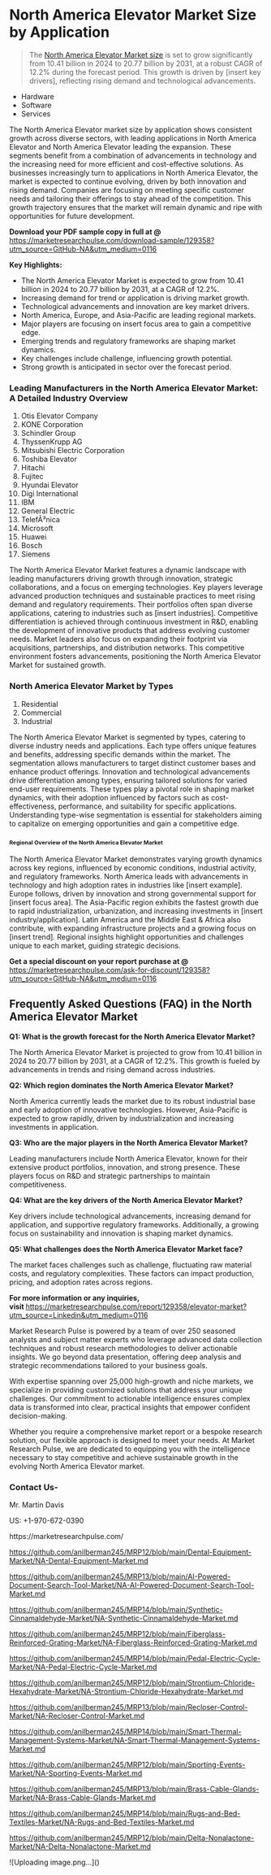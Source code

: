 <h1>North America Elevator Market&nbsp;Size by Application</h1><blockquote><p>The <a href="https://marketresearchpulse.com/download-sample/129358?utm_source=GitHub-NA&amp;utm_medium=0116">North America Elevator Market size</a> is set to grow significantly from 10.41 billion in 2024 to 20.77 billion by 2031, at a robust CAGR of 12.2% during the forecast period. This growth is driven by [insert key drivers], reflecting rising demand and technological advancements.</p></blockquote><ul><li>Hardware<li> Software<li> Services</li></ul><p>The North America Elevator market size by application shows consistent growth across diverse sectors, with leading applications in North America Elevator and North America Elevator leading the expansion. These segments benefit from a combination of advancements in technology and the increasing need for more efficient and cost-effective solutions. As businesses increasingly turn to applications in North America Elevator, the market is expected to continue evolving, driven by both innovation and rising demand. Companies are focusing on meeting specific customer needs and tailoring their offerings to stay ahead of the competition. This growth trajectory ensures that the market will remain dynamic and ripe with opportunities for future development.</p><p><strong>Download your PDF sample copy in full at @ </strong><a href="https://marketresearchpulse.com/download-sample/129358?utm_source=GitHub-NA&amp;utm_medium=0116">https://marketresearchpulse.com/download-sample/129358?utm_source=GitHub-NA&amp;utm_medium=0116</a></p><p><strong>Key Highlights: </strong></p><ul><li>The North America Elevator Market is expected to grow from 10.41 billion in 2024 to 20.77 billion by 2031, at a CAGR of 12.2%.</li><li>Increasing demand for trend or application is driving market growth.</li><li>Technological advancements and innovation are key market drivers.</li><li>North America, Europe, and Asia-Pacific are leading regional markets.</li><li>Major players are focusing on insert focus area to gain a competitive edge.</li><li>Emerging trends and regulatory frameworks are shaping market dynamics.</li><li>Key challenges include challenge, influencing growth potential.</li><li>Strong growth is anticipated in sector over the forecast period.</li></ul><h3>Leading Manufacturers in the North America Elevator Market: A Detailed Industry Overview</h3><ol><li>Otis Elevator Company</li><li>KONE Corporation</li><li>Schindler Group</li><li>ThyssenKrupp AG</li><li>Mitsubishi Electric Corporation</li><li>Toshiba Elevator</li><li>Hitachi</li><li>Fujitec</li><li>Hyundai Elevator</li><li>Digi International</li><li>IBM</li><li>General Electric</li><li>TelefÃ³nica</li><li>Microsoft</li><li>Huawei</li><li>Bosch</li><li>Siemens</li></ol><div class="flex max-w-full flex-col flex-grow"><div class="min-h-8 text-message flex w-full flex-col items-end gap-2 whitespace-normal break-words [.text-message+&amp;]:mt-5" dir="auto" data-message-author-role="assistant" data-message-id="fd8432e4-4910-450d-b182-61b7bfb0a01f" data-message-model-slug="gpt-4o"><div class="flex w-full flex-col gap-1 empty:hidden first:pt-[3px]"><div class="markdown prose w-full break-words dark:prose-invert light"><p>The North America Elevator Market features a dynamic landscape with leading manufacturers driving growth through innovation, strategic collaborations, and a focus on emerging technologies. Key players leverage advanced production techniques and sustainable practices to meet rising demand and regulatory requirements. Their portfolios often span diverse applications, catering to industries such as [insert industries]. Competitive differentiation is achieved through continuous investment in R&amp;D, enabling the development of innovative products that address evolving customer needs. Market leaders also focus on expanding their footprint via acquisitions, partnerships, and distribution networks. This competitive environment fosters advancements, positioning the North America Elevator Market for sustained growth.</p></div></div></div></div><h3>North America Elevator Market by Types</h3><ol><li>Residential<li> Commercial<li> Industrial</li></ol><div class="flex max-w-full flex-col flex-grow"><div class="min-h-8 text-message flex w-full flex-col items-end gap-2 whitespace-normal break-words [.text-message+&amp;]:mt-5" dir="auto" data-message-author-role="assistant" data-message-id="084470be-0bb7-4664-bddf-5156b4f41249" data-message-model-slug="gpt-4o-mini"><div class="flex w-full flex-col gap-1 empty:hidden first:pt-[3px]"><div class="markdown prose w-full break-words dark:prose-invert light"><p>The North America Elevator Market is segmented by types, catering to diverse industry needs and applications. Each type offers unique features and benefits, addressing specific demands within the market. The segmentation allows manufacturers to target distinct customer bases and enhance product offerings. Innovation and technological advancements drive differentiation among types, ensuring tailored solutions for varied end-user requirements. These types play a pivotal role in shaping market dynamics, with their adoption influenced by factors such as cost-effectiveness, performance, and suitability for specific applications. Understanding type-wise segmentation is essential for stakeholders aiming to capitalize on emerging opportunities and gain a competitive edge.</p></div></div></div></div><h3><span style="font-size: 11px;">Regional Overview of the North America Elevator Market</span></h3><div class="flex max-w-full flex-col flex-grow"><div class="min-h-8 text-message flex w-full flex-col items-end gap-2 whitespace-normal break-words [.text-message+&amp;]:mt-5" dir="auto" data-message-author-role="assistant" data-message-id="e9038762-ce64-4e30-91c9-9bd413514231" data-message-model-slug="gpt-4o-mini"><div class="flex w-full flex-col gap-1 empty:hidden first:pt-[3px]"><div class="markdown prose w-full break-words dark:prose-invert light"><p>The North America Elevator Market demonstrates varying growth dynamics across key regions, influenced by economic conditions, industrial activity, and regulatory frameworks. North America leads with advancements in technology and high adoption rates in industries like [insert example]. Europe follows, driven by innovation and strong governmental support for [insert focus area]. The Asia-Pacific region exhibits the fastest growth due to rapid industrialization, urbanization, and increasing investments in [insert industry/application]. Latin America and the Middle East &amp; Africa also contribute, with expanding infrastructure projects and a growing focus on [insert trend]. Regional insights highlight opportunities and challenges unique to each market, guiding strategic decisions.</p></div></div></div></div><p><strong>Get a special discount on your report purchase at @ </strong><a href="https://marketresearchpulse.com/ask-for-discount/129358?utm_source=GitHub-NA&amp;utm_medium=0116">https://marketresearchpulse.com/ask-for-discount/129358?utm_source=GitHub-NA&amp;utm_medium=0116</a></p><h2>Frequently Asked Questions (FAQ) in the North America Elevator Market</h2><p><strong>Q1: What is the growth forecast for the North America Elevator Market?</strong></p><p>The North America Elevator Market is projected to grow from 10.41 billion in 2024 to 20.77 billion by 2031, at a CAGR of 12.2%. This growth is fueled by advancements in trends and rising demand across industries.</p><p><strong>Q2: Which region dominates the North America Elevator Market?</strong></p><p>North America currently leads the market due to its robust industrial base and early adoption of innovative technologies. However, Asia-Pacific is expected to grow rapidly, driven by industrialization and increasing investments in application.</p><p><strong>Q3: Who are the major players in the North America Elevator Market?</strong></p><p>Leading manufacturers include North America Elevator, known for their extensive product portfolios, innovation, and strong presence. These players focus on R&amp;D and strategic partnerships to maintain competitiveness.</p><p><strong>Q4: What are the key drivers of the North America Elevator Market?</strong></p><p>Key drivers include technological advancements, increasing demand for application, and supportive regulatory frameworks. Additionally, a growing focus on sustainability and innovation is shaping market dynamics.</p><p><strong>Q5: What challenges does the North America Elevator Market face?</strong></p><p>The market faces challenges such as challenge, fluctuating raw material costs, and regulatory complexities. These factors can impact production, pricing, and adoption rates across regions.</p><p><strong>For more information or any inquiries, visit&nbsp;</strong><a href="https://marketresearchpulse.com/report/129358/elevator-market?utm_source=Linkedin&utm_medium=0116">https://marketresearchpulse.com/report/129358/elevator-market?utm_source=Linkedin&utm_medium=0116</a></p><p>Market Research Pulse is powered by a team of over 250 seasoned analysts and subject matter experts who leverage advanced data collection techniques and robust research methodologies to deliver actionable insights. We go beyond data presentation, offering deep analysis and strategic recommendations tailored to your business goals.</p><p>With expertise spanning over 25,000 high-growth and niche markets, we specialize in providing customized solutions that address your unique challenges. Our commitment to actionable intelligence ensures complex data is transformed into clear, practical insights that empower confident decision-making.</p><p>Whether you require a comprehensive market report or a bespoke research solution, our flexible approach is designed to meet your needs. At Market Research Pulse, we are dedicated to equipping you with the intelligence necessary to stay competitive and achieve sustainable growth in the evolving North America Elevator market.</p><h3><strong>Contact Us-</strong></h3><p>Mr. Martin Davis</p><p>US: +1-970-672-0390</p><p>https://marketresearchpulse.com/</p><p><a href="https://github.com/anilberman245/MRP12/blob/main/Dental-Equipment-Market/NA-Dental-Equipment-Market.md">https://github.com/anilberman245/MRP12/blob/main/Dental-Equipment-Market/NA-Dental-Equipment-Market.md</a></p><p><a href="https://github.com/anilberman245/MRP13/blob/main/AI-Powered-Document-Search-Tool-Market/NA-AI-Powered-Document-Search-Tool-Market.md">https://github.com/anilberman245/MRP13/blob/main/AI-Powered-Document-Search-Tool-Market/NA-AI-Powered-Document-Search-Tool-Market.md</a></p><p><a href="https://github.com/anilberman245/MRP14/blob/main/Synthetic-Cinnamaldehyde-Market/NA-Synthetic-Cinnamaldehyde-Market.md">https://github.com/anilberman245/MRP14/blob/main/Synthetic-Cinnamaldehyde-Market/NA-Synthetic-Cinnamaldehyde-Market.md</a></p><p><a href="https://github.com/anilberman245/MRP12/blob/main/Fiberglass-Reinforced-Grating-Market/NA-Fiberglass-Reinforced-Grating-Market.md">https://github.com/anilberman245/MRP12/blob/main/Fiberglass-Reinforced-Grating-Market/NA-Fiberglass-Reinforced-Grating-Market.md</a></p><p><a href="https://github.com/anilberman245/MRP14/blob/main/Pedal-Electric-Cycle-Market/NA-Pedal-Electric-Cycle-Market.md">https://github.com/anilberman245/MRP14/blob/main/Pedal-Electric-Cycle-Market/NA-Pedal-Electric-Cycle-Market.md</a></p><p><a href="https://github.com/anilberman245/MRP12/blob/main/Strontium-Chloride-Hexahydrate-Market/NA-Strontium-Chloride-Hexahydrate-Market.md">https://github.com/anilberman245/MRP12/blob/main/Strontium-Chloride-Hexahydrate-Market/NA-Strontium-Chloride-Hexahydrate-Market.md</a></p><p><a href="https://github.com/anilberman245/MRP13/blob/main/Recloser-Control-Market/NA-Recloser-Control-Market.md">https://github.com/anilberman245/MRP13/blob/main/Recloser-Control-Market/NA-Recloser-Control-Market.md</a></p><p><a href="https://github.com/anilberman245/MRP14/blob/main/Smart-Thermal-Management-Systems-Market/NA-Smart-Thermal-Management-Systems-Market.md">https://github.com/anilberman245/MRP14/blob/main/Smart-Thermal-Management-Systems-Market/NA-Smart-Thermal-Management-Systems-Market.md</a></p><p><a href="https://github.com/anilberman245/MRP12/blob/main/Sporting-Events-Market/NA-Sporting-Events-Market.md">https://github.com/anilberman245/MRP12/blob/main/Sporting-Events-Market/NA-Sporting-Events-Market.md</a></p><p><a href="https://github.com/anilberman245/MRP13/blob/main/Brass-Cable-Glands-Market/NA-Brass-Cable-Glands-Market.md">https://github.com/anilberman245/MRP13/blob/main/Brass-Cable-Glands-Market/NA-Brass-Cable-Glands-Market.md</a></p><p><a href="https://github.com/anilberman245/MRP14/blob/main/Rugs-and-Bed-Textiles-Market/NA-Rugs-and-Bed-Textiles-Market.md">https://github.com/anilberman245/MRP14/blob/main/Rugs-and-Bed-Textiles-Market/NA-Rugs-and-Bed-Textiles-Market.md</a></p><p><a href="https://github.com/anilberman245/MRP12/blob/main/Delta-Nonalactone-Market/NA-Delta-Nonalactone-Market.md">https://github.com/anilberman245/MRP12/blob/main/Delta-Nonalactone-Market/NA-Delta-Nonalactone-Market.md</a></p>
![Uploading image.png…]()
